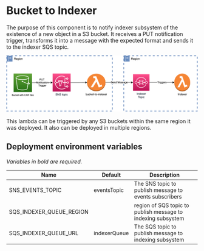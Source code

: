 # Bucket to Indexer

The purpose of this component is to notify indexer subsystem of the existence of a new object in a S3 bucket. It receives a PUT notification trigger, transforms it into a message with the expected format and sends it to the indexer SQS topic.

<img src="assets/images/bucket-to-indexer.diagram.png" alt="Bucket to indexer diagram" width="833">


This lambda can be triggered by any S3 buckets within the same region it was deployed. It also can be deployed in multiple regions.

## Deployment environment variables

_Variables in bold are required._

| Name                        | Default            | Description                                                                    |
| --------------------------- | ------------------ | ------------------------------------------------------------------------------ |
| SNS_EVENTS_TOPIC            | eventsTopic       | The SNS topic to publish message to events subscribers |
| SQS_INDEXER_QUEUE_REGION    |                   | region of SQS topic to publish message to indexing subsystem                         |
| SQS_INDEXER_QUEUE_URL       | indexerQueue      | The SQS topic to publish message to indexing subsystem                         |
